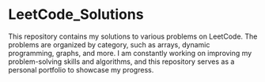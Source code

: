 # LeetCode_Solutions
This repository contains my solutions to various problems on LeetCode. The problems are organized by category, such as arrays, dynamic programming, graphs, and more. I am constantly working on improving my problem-solving skills and algorithms, and this repository serves as a personal portfolio to showcase my progress.
